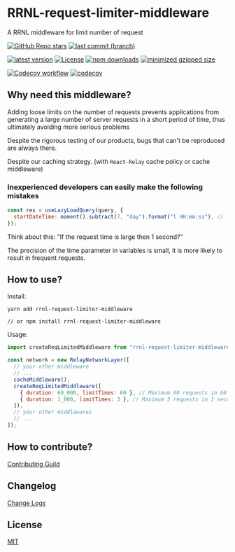 # RRNL-request-limiter-middleware

A RRNL middleware for limit number of request

[![GitHub Repo stars](https://img.shields.io/github/stars/xyy94813/rrnl-request-limiter-middleware?label=github%20%20stars)](https://github.com/xyy94813/rrnl-request-limiter-middleware)
[![last commit (branch)](https://img.shields.io/github/last-commit/xyy94813/rrnl-request-limiter-middleware/main)](https://github.com/xyy94813/rrnl-request-limiter-middleware)

[![latest version](https://img.shields.io/npm/v/rrnl-request-limiter-middleware.svg?label=latest%20%20version)](https://www.npmjs.org/package/rrnl-request-limiter-middleware)
[![License](https://img.shields.io/npm/l/rrnl-request-limiter-middleware?label=latest%20%20version%20%20license)](https://www.npmjs.org/package/rrnl-request-limiter-middleware)
[![npm downloads](https://img.shields.io/npm/dm/rrnl-request-limiter-middleware.svg)](http://npmjs.com/rrnl-request-limiter-middleware)
[![minimized gzipped size](https://img.shields.io/bundlejs/size/rrnl-request-limiter-middleware)](http://npmjs.com/rrnl-request-limiter-middleware)

[![Codecov workflow](https://github.com/xyy94813/rrnl-request-limiter-middleware/actions/workflows/codecov.yml/badge.svg?branch=main)](https://github.com/xyy94813/rrnl-request-limiter-middleware/actions/workflows/codecov.yml)
[![codecov](https://codecov.io/gh/xyy94813/rrnl-request-limiter-middleware/branch/main/graph/badge.svg?token=DCC845JGZW)](https://codecov.io/gh/xyy94813/rrnl-request-limiter-middleware)

## Why need this middleware?

Adding loose limits on the number of requests prevents applications from generating a large number of server requests in a short period of time,
thus ultimately avoiding more serious problems

Despite the rigorous testing of our products, bugs that can't be reproduced are always there.

Despite our caching strategy. (with `React-Relay` cache policy or cache middleware)

### Inexperienced developers can easily make the following mistakes

```js
const res = useLazyLoadQuery(query, {
  startDateTime: moment().subtract(7, "day").format("l HH:mm:ss"), // last 7 day
});
```

Think about this: "If the request time is large then 1 second?"

The precision of the time parameter in variables is small, it is more likely to result in frequent requests.

## How to use?

Install:

```shell
yarn add rrnl-request-limiter-middleware

// or npm install rrnl-request-limiter-middleware
```

Usage:

```js
import createReqLimitedMiddleware from "rrnl-request-limiter-middleware";

const network = new RelayNetworkLayer([
  // your other middleware
  // ...
  cacheMiddleware(),
  createReqLimitedMiddleware([
    { duration: 60_000, limitTimes: 60 }, // Maximum 60 requests in 60 second for a query id
    { duration: 1_000, limitTimes: 3 }, // Maximum 3 requests in 1 second for a query id
  ]),
  // your other middlewares
  // ...
]);
```

## How to contribute?

[Contributing Guild](https://github.com/xyy94813/rrnl-request-limiter-middleware/blob/main/Contributing.md)

## Changelog

[Change Logs](https://github.com/xyy94813/rrnl-request-limiter-middleware/blob/main/CHANGELOG.md)

## License

[MIT](https://github.com/xyy94813/rrnl-request-limiter-middleware/blob/main/LICENSE)

